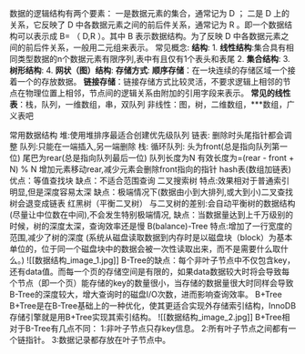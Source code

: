 数据的逻辑结构有两个要素：
	一是数据元素的集合，通常记为 D ；
	二是 D 上的关系，它反映了 D 中各数据元素之间的前后件关系，通常记为 R 。即一个数据结构可以表示成 B= （ D,R ）。其中 B 表示数据结构。为了反映 D 中各数据元素之间的前后件关系，一般用二元组来表示。
常见概念:
	**结构**:
		1. **线性结构**:集合具有相同类型数据的n个数据元素有限序列,表中有且仅有1个表头和表尾
		2. **集合结构**:
		3. **树形结构**:
		4. **网状（图）结构**:
	**存储方式**:
		**顺序存储**：在一块连续的存储区域一个接着一个的存放数据。
		**链接存储**：链接存储方式比较灵活，不要求逻辑上相邻的节点在物理位置上相邻，节点间的逻辑关系由附加的引用字段来表示。
	**常见的线性表**：栈，队列，一维数组，串，双队列
	非线性：图，树，二维数组，***数组，广义表吧

常用数据结构
堆:使用堆排序最适合创建优先级队列
链表:
删除时头尾指针都会调整
队列:只能在一端插入,另一端删除
栈:
循环队列:
头为front(总是指向队列第一位)
尾巴为rear(总是指向队列最后一位)
队列长度为N
有效长度为=(rear - front + N) % N
增加元素移动rear,减少元素会删除front指向的指针
hash表(数组加链表)
优点：等值查找块
缺点：不适合范围查询
二叉搜索树
特点:效果相对于普通索引明显,但是深度容易太深
缺点：极端情况下(数据由小到大排列,或大到小)二叉查找树会退变成链表
红黑树（平衡二叉树）
与二叉树的差别:会自动平衡树的数据结构(尽量让中位数在中间),不会发生特别极端情况,
缺点：当数据量达到上千万级别的时候，树的深度太深，查询效率还是慢
B(balance)-Tree
特点:增加了一行宽度的范围,减少了树的深度
(系统从磁盘读取数据到内存时是以磁盘块（block）为基本单位的，位于同一个磁盘块中的数据会被一次性读取出来，而不是需要什么取什么。)
![[数据结构_image_1.jpg]]
B-Tree的缺点：每个非叶子节点中不仅包含key，还有data值。而每一个页的存储空间是有限的，如果data数据较大时将会导致每个节点（即一个页）能存储的key的数量很小，当存储的数据量很大时同样会导致B-Tree的深度较大，增大查询时的磁盘I/O次数，进而影响查询效率。
B+Tree
B+Tree是在B-Tree基础上的一种优化，使其更适合实现外存储索引结构，InnoDB存储引擎就是用B+Tree实现其索引结构。
![[数据结构_image_2.jpg]]
B+Tree相对于B-Tree有几点不同：
1:非叶子节点只存key信息。
2:所有叶子节点之间都有一个链指针。
3:数据记录都存放在叶子节点中。